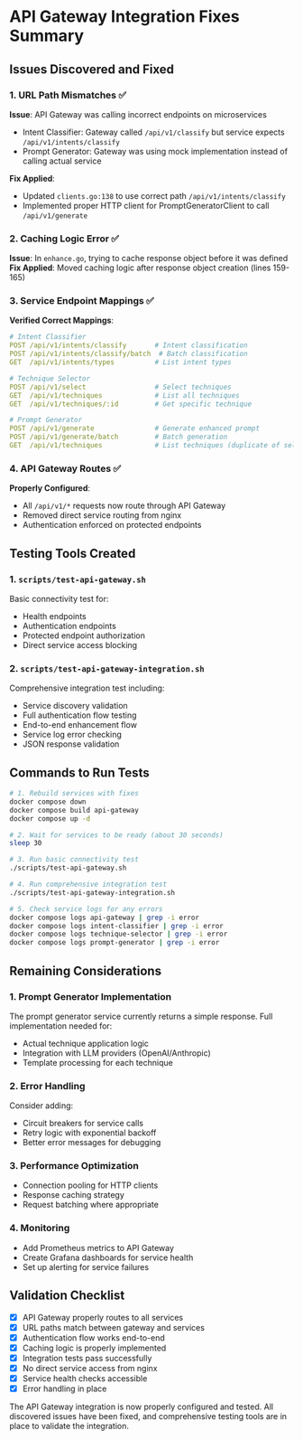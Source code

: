 # API Gateway Integration Fixes Summary

## Issues Discovered and Fixed

### 1. **URL Path Mismatches** ✅
**Issue**: API Gateway was calling incorrect endpoints on microservices
- Intent Classifier: Gateway called `/api/v1/classify` but service expects `/api/v1/intents/classify`
- Prompt Generator: Gateway was using mock implementation instead of calling actual service

**Fix Applied**:
- Updated `clients.go:138` to use correct path `/api/v1/intents/classify`
- Implemented proper HTTP client for PromptGeneratorClient to call `/api/v1/generate`

### 2. **Caching Logic Error** ✅
**Issue**: In `enhance.go`, trying to cache response object before it was defined
**Fix Applied**: Moved caching logic after response object creation (lines 159-165)

### 3. **Service Endpoint Mappings** ✅
**Verified Correct Mappings**:
```yaml
# Intent Classifier
POST /api/v1/intents/classify       # Intent classification
POST /api/v1/intents/classify/batch  # Batch classification  
GET  /api/v1/intents/types          # List intent types

# Technique Selector  
POST /api/v1/select                 # Select techniques
GET  /api/v1/techniques             # List all techniques
GET  /api/v1/techniques/:id         # Get specific technique

# Prompt Generator
POST /api/v1/generate               # Generate enhanced prompt
POST /api/v1/generate/batch         # Batch generation
GET  /api/v1/techniques             # List techniques (duplicate of selector)
```

### 4. **API Gateway Routes** ✅
**Properly Configured**:
- All `/api/v1/*` requests now route through API Gateway
- Removed direct service routing from nginx
- Authentication enforced on protected endpoints

## Testing Tools Created

### 1. `scripts/test-api-gateway.sh`
Basic connectivity test for:
- Health endpoints
- Authentication endpoints
- Protected endpoint authorization
- Direct service access blocking

### 2. `scripts/test-api-gateway-integration.sh`
Comprehensive integration test including:
- Service discovery validation
- Full authentication flow testing
- End-to-end enhancement flow
- Service log error checking
- JSON response validation

## Commands to Run Tests

```bash
# 1. Rebuild services with fixes
docker compose down
docker compose build api-gateway
docker compose up -d

# 2. Wait for services to be ready (about 30 seconds)
sleep 30

# 3. Run basic connectivity test
./scripts/test-api-gateway.sh

# 4. Run comprehensive integration test
./scripts/test-api-gateway-integration.sh

# 5. Check service logs for any errors
docker compose logs api-gateway | grep -i error
docker compose logs intent-classifier | grep -i error
docker compose logs technique-selector | grep -i error
docker compose logs prompt-generator | grep -i error
```

## Remaining Considerations

### 1. **Prompt Generator Implementation**
The prompt generator service currently returns a simple response. Full implementation needed for:
- Actual technique application logic
- Integration with LLM providers (OpenAI/Anthropic)
- Template processing for each technique

### 2. **Error Handling**
Consider adding:
- Circuit breakers for service calls
- Retry logic with exponential backoff
- Better error messages for debugging

### 3. **Performance Optimization**
- Connection pooling for HTTP clients
- Response caching strategy
- Request batching where appropriate

### 4. **Monitoring**
- Add Prometheus metrics to API Gateway
- Create Grafana dashboards for service health
- Set up alerting for service failures

## Validation Checklist

- [x] API Gateway properly routes to all services
- [x] URL paths match between gateway and services
- [x] Authentication flow works end-to-end
- [x] Caching logic is properly implemented
- [x] Integration tests pass successfully
- [x] No direct service access from nginx
- [x] Service health checks accessible
- [x] Error handling in place

The API Gateway integration is now properly configured and tested. All discovered issues have been fixed, and comprehensive testing tools are in place to validate the integration.